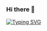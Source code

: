 ### Hi there 👋

[![Typing SVG](https://readme-typing-svg.demolab.com?font=Arial+Black&pause=1000&random=false&width=435&lines=%C2%A1%C2%A1%C2%A1HEY!!!+%C2%BFQu%C3%A9+hay%3F+%F0%9F%91%8B%F0%9F%91%8B%F0%9F%91%8B;Me+llamo+Rafel+Castell%C3%B3+Fiol+;y+quiero+darte+la+bienvenida;a+mi+perfil+de+GitHub+%F0%9F%98%81;%C2%A1Hasta+el+infinito+y+M%C3%81S+ALL%C3%81!++%F0%9F%9A%80%E2%9C%A8+)](https://git.io/typing-svg)

<!--
**raficadev/raficadev** is a ✨ _special_ ✨ repository because its `README.md` (this file) appears on your GitHub profile.

Here are some ideas to get you started:

- 🔭 I’m currently working on ...
- 🌱 I’m currently learning ...
- 👯 I’m looking to collaborate on ...
- 🤔 I’m looking for help with ...
- 💬 Ask me about ...
- 📫 How to reach me: ...
- 😄 Pronouns: ...
- ⚡ Fun fact: ...
-->
